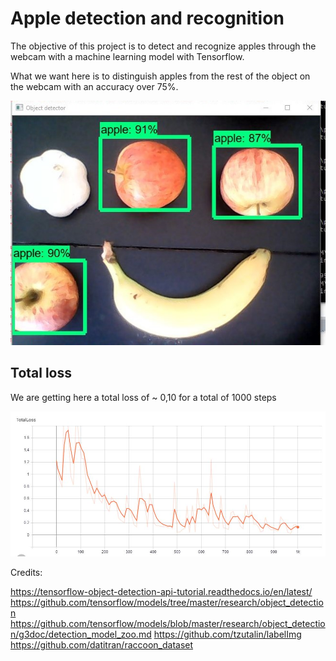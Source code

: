 # Apple detection and recognition

The objective of this project is to detect and recognize apples through the webcam with a machine learning model with Tensorflow.

What we want here is to distinguish apples from the rest of the object on the webcam with an accuracy over 75%.

![alt text](https://github.com/johntcha/object_detection_tensorflow/blob/master/apple_detection_and_recognition.JPG?raw=true)

## Total loss

We are getting here a total loss of ~ 0,10 for a total of 1000 steps

![alt text](https://github.com/johntcha/object_detection_tensorflow/blob/master/total_loss.JPG?raw=true)

Credits:

https://tensorflow-object-detection-api-tutorial.readthedocs.io/en/latest/
https://github.com/tensorflow/models/tree/master/research/object_detection
https://github.com/tensorflow/models/blob/master/research/object_detection/g3doc/detection_model_zoo.md
https://github.com/tzutalin/labelImg
https://github.com/datitran/raccoon_dataset
